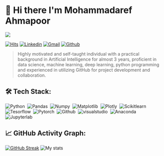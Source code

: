 # :wave: Hi there I'm Mohammadaref Ahmapoor
[![](./file/header.png)](#)

[![Hits](https://hits.seeyoufarm.com/api/count/incr/badge.svg?url=https%3A%2F%2Fgithub.com%2FMohammadarefAhmadpoor&count_bg=%2370DC1E&title_bg=%23262E2E&icon=github.svg&icon_color=%23FFFFFF&title=+&edge_flat=false)](https://hits.seeyoufarm.com)
[![Linkedin](https://img.shields.io/badge/-LinkedIn-blue?style=flat&logo=Linkedin&logoColor=white)]( https://www.linkedin.com/in/mohammadaref-ahmadpoor/)
[![Gmail](https://img.shields.io/badge/-Gmail-c14438?style=flat&logo=Gmail&logoColor=white)](mailto:mohammadarefahmadpoor@gmail.com)
[![Github](https://img.shields.io/github/followers/MohammadarefAhmadpoor?label=Follow&style=social)](https://github.com/MohammadarefAhmadpoor)

> Highly motivated and self-taught individual with a practical background in Artificial Intelligence for almost 3 years, proficient in data science, machine learning, deep learning, python programming and experienced in utilizing GitHub for project development and collaboration.


## 🛠️ Tech Stack:
![Python](https://img.shields.io/badge/-Python-555?style=flat&logo=python)&nbsp;
![Pandas](https://img.shields.io/badge/-Pandas-555?style=flat&logo=Pandas)&nbsp;
![Numpy](https://img.shields.io/badge/-Numpy-555?style=flat&logo=numpy)&nbsp;
![Matplotlib](https://img.shields.io/badge/-Matplotlib-555?style=flat&)&nbsp;
![Plotly](https://img.shields.io/badge/-plotly-555?style=flat&logo=Plotly)&nbsp;
![Scikitlearn](https://img.shields.io/badge/-Scikitlearn-555?style=flat&logo=Scikitlearn)&nbsp;
![Tesorflow](https://img.shields.io/badge/-tensorflow-555?style=flat&logo=Tensorflow)&nbsp;
![Pytorch](https://img.shields.io/badge/-pytorch-555?style=flat&logo=Pytorch)&nbsp;
![Github](https://img.shields.io/badge/-Github-555?style=flat&logo=GitHub)&nbsp;
![visualstudio](https://img.shields.io/badge/-visualstudio-555?style=flat&logo=Visualstudio)&nbsp;
![Anaconda](https://img.shields.io/badge/-Anaconda-555?style=flat&logo=Anaconda)&nbsp;
![Jupyterlab](https://img.shields.io/badge/-JupyterLab-555?style=flat&logo=Jupyter)&nbsp;


## 📈 GitHub Activity Graph:

[![GitHub Streak](https://streak-stats.demolab.com?user=MohammadarefAhmadpoor&theme=vision-friendly-dark&mode=weekly&card_width=465)](https://git.io/streak-stats)
![My stats](https://github-readme-stats.vercel.app/api?username=MohammadarefAhmadpoor&theme=vision-friendly-dark&show_icons=true)

